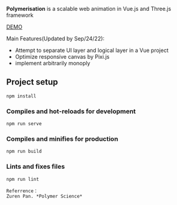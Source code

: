 **Polymerisation** is a scalable web animation in Vue.js and Three.js framework

[DEMO](https://junzhou-712.github.io/polychem-midterm-asinmt/)

Main Features(Updated by Sep/24/22):

* Attempt to separate UI layer and logical layer in a Vue project
* Optimize responsive canvas by Pixi.js
* implement arbitrarily monoply

## Project setup
```
npm install
```

### Compiles and hot-reloads for development
```
npm run serve
```

### Compiles and minifies for production
```
npm run build
```

### Lints and fixes files
```
npm run lint

Referrence：
Zuren Pan. *Polymer Science*

